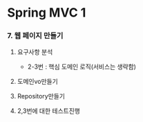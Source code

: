 # Spring MVC 1

### 7. 웹 페이지 만들기

1. 요구사항 분석

   - 2-3번 : 핵심 도메인 로직(서비스는 생략함)

2. 도메인vo만들기

3. Repository만들기

4. 2,3번에 대한 테스트진행

   

